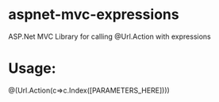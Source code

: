 aspnet-mvc-expressions
======================

ASP.Net MVC Library for calling @Url.Action with expressions


Usage:
======

@(Url.Action<HomeController>(c=>c.Index([PARAMETERS_HERE])))
